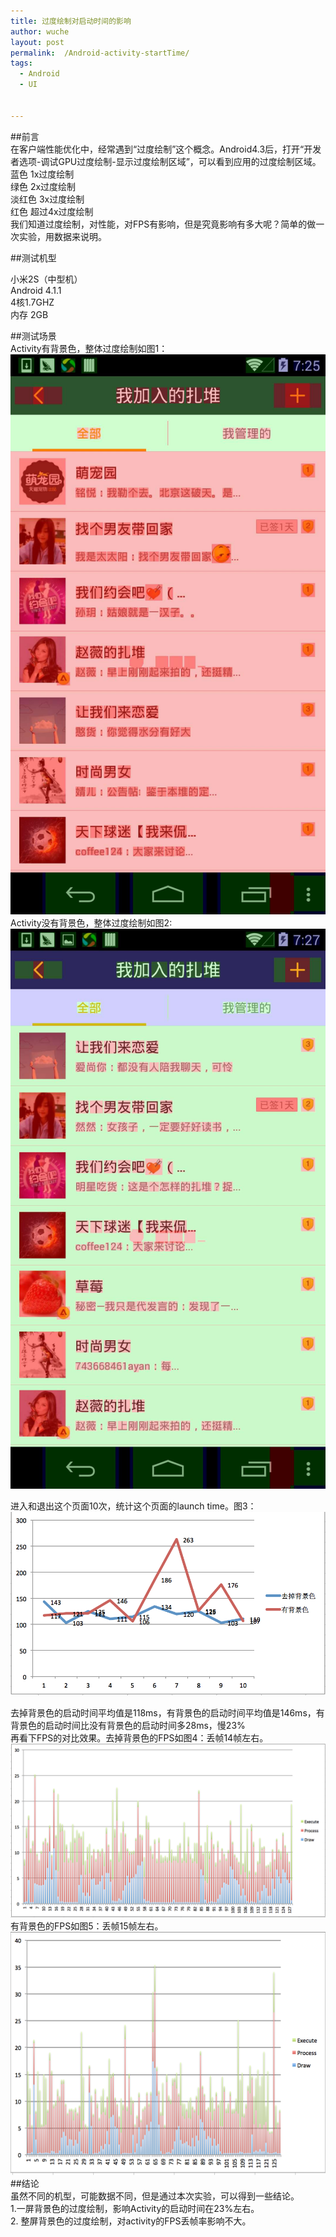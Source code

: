 ```yaml
---
title: 过度绘制对启动时间的影响  
author: wuche  
layout: post  
permalink:  /Android-activity-startTime/  
tags:  
  - Android  
  - UI  
  
  
---  
```

##前言  
在客户端性能优化中，经常遇到“过度绘制”这个概念。Android4.3后，打开“开发者选项-调试GPU过度绘制-显示过度绘制区域”，可以看到应用的过度绘制区域。  
蓝色 1x过度绘制   
绿色 2x过度绘制   
淡红色 3x过度绘制   
红色 超过4x过度绘制   
我们知道过度绘制，对性能，对FPS有影响，但是究竟影响有多大呢？简单的做一次实验，用数据来说明。


##测试机型 

小米2S（中型机）  
Android 4.1.1  
4核1.7GHZ   
内存 2GB  

##测试场景  
Activity有背景色，整体过度绘制如图1： 
![img](../images/laiwang/guodu1.png)  
Activity没有背景色，整体过度绘制如图2:    
![img](../images/laiwang/guodu2.png)  

进入和退出这个页面10次，统计这个页面的launch time。图3：  
![img](../images/laiwang/guodu3.png)    

去掉背景色的启动时间平均值是118ms，有背景色的启动时间平均值是146ms，有背景色的启动时间比没有背景色的启动时间多28ms，慢23%   
再看下FPS的对比效果。去掉背景色的FPS如图4：丢帧14帧左右。 
![img](../images/laiwang/guodu4.png)
有背景色的FPS如图5：丢帧15帧左右。
![img](../images/laiwang/guodu5.png)  
##结论  
虽然不同的机型，可能数据不同，但是通过本次实验，可以得到一些结论。   
1.一屏背景色的过度绘制，影响Activity的启动时间在23%左右。  
2. 整屏背景色的过度绘制，对activity的FPS丢帧率影响不大。
